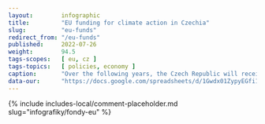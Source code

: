 ```yaml
---
layout:        infographic
title:         "EU funding for climate action in Czechia"
slug:          "eu-funds"
redirect_from: "/eu-funds"
published:     2022-07-26
weight:        94.5
tags-scopes:   [ eu, cz ]
tags-topics:   [ policies, economy ]
caption:       "Over the following years, the Czech Republic will receive an unprecedented amount of money for climate action from the EU funds: between 450 and 800 billion CZK (the amount depends on the price of emission allowances). This money is to be used in a number of areas: from renewable energy sources and community energy systems to improving energy efficiency, sustainable farming and many other areas."
data-our:      "https://docs.google.com/spreadsheets/d/1Gwdx01ZypyEGfi13M1WvgiJCrqfU5ihKm685y3xz4j0/edit?usp=sharing"
---
```


{% include includes-local/comment-placeholder.md slug="infografiky/fondy-eu" %}
